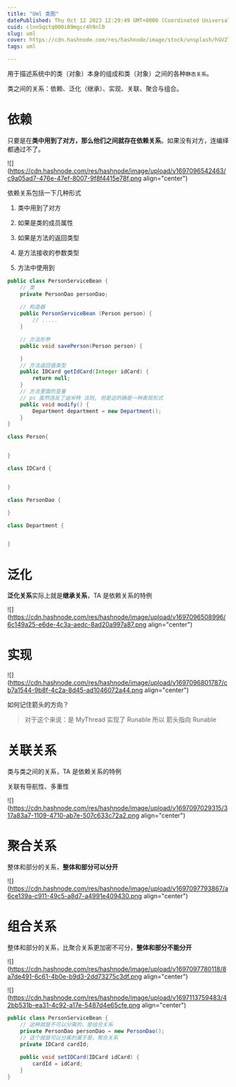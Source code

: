 ```yaml
---
title: "Uml 类图"
datePublished: Thu Oct 12 2023 12:29:49 GMT+0000 (Coordinated Universal Time)
cuid: clnn5qctq000i09mgcr4h9nl0
slug: uml
cover: https://cdn.hashnode.com/res/hashnode/image/stock/unsplash/hGV2TfOh0ns/upload/c6c9eca1ac4e2d3d9b024a2a729703a3.png
tags: uml

---
```


用于描述系统中的类（对象）本身的组成和类（对象）之间的各种`静态关系`。

类之间的关系：依赖、泛化（继承）、实现、关联、聚合与组合。

# 依赖

只要是在**类中用到了对方，那么他们之间就存在依赖关系**。如果没有对方，连编绎都通过不了。

![](https://cdn.hashnode.com/res/hashnode/image/upload/v1697096542463/c9a05ad7-476e-47ef-8007-9f8f4415e78f.png align="center")

依赖关系包括一下几种形式

1. 类中用到了对方
    
2. 如果是类的成员属性
    
3. 如果是方法的返回类型
    
4. 是方法接收的参数类型
    
5. 方法中使用到
    

```java
public class PersonServiceBean {
    // 类
    private PersonDao personDao;
    
    // 构造器
    public PersonServiceBean (Person person) {
        // .....
    }    

    // 方法形参
    public void savePerson(Person person) {

    }
    // 方法返回值类型
    public IDCard getIdCard(Integer idCard) {
        return null;
    }
    // 方法里面的变量
    // ps 虽然违反了迪米特 法则, 但是这的确是一种表现形式
    public void modify() {
        Department department = new Department();
    }
}

class Person{


}

class IDCard {


}

class PersonDao {

}

class Department {


}
```

# 泛化

**泛化关系**实际上就是**继承关系**，TA 是依赖关系的特例

![](https://cdn.hashnode.com/res/hashnode/image/upload/v1697096508996/6c149a25-e6de-4c3a-aedc-8ad20a997a87.png align="center")

# 实现

![](https://cdn.hashnode.com/res/hashnode/image/upload/v1697096801787/cb7a1544-9b8f-4c2a-8d45-ad1046072a44.png align="center")

如何记住箭头的方向？

> 对于这个来说：是 MyThread 实现了 Runable 所以 箭头指向 Runable

# 关联关系

类与类之间的关系，TA 是依赖关系的特例

关联有导航性、多重性

![](https://cdn.hashnode.com/res/hashnode/image/upload/v1697097029315/317a83a7-1109-4710-ab7e-507c633c72a2.png align="center")

# 聚合关系

整体和部分的关系，**整体和部分可以分开**

![](https://cdn.hashnode.com/res/hashnode/image/upload/v1697097793867/a6ce139a-c911-49c5-a8d7-a4991e409430.png align="center")

# 组合关系

整体和部分的关系，比聚合关系更加密不可分，**整体和部分不能分开**

![](https://cdn.hashnode.com/res/hashnode/image/upload/v1697097780118/8a7de491-6c61-4b0e-b9d3-2dd73275c3df.png align="center")

![](https://cdn.hashnode.com/res/hashnode/image/upload/v1697113759483/42bb531b-ea31-4c92-a17e-5487d4e65cfe.png align="center")

```java
public class PersonServiceBean {
    // 这种就是不可以分离的，是组合关系
    private PersonDao personDao = new PersonDao();
    // 这个就是可以分离的属于是，聚合关系
    private IDCard cardId;
    
    public void setIDCard(IDCard idCard) {
        cardId = idCard;
    }
}
```
